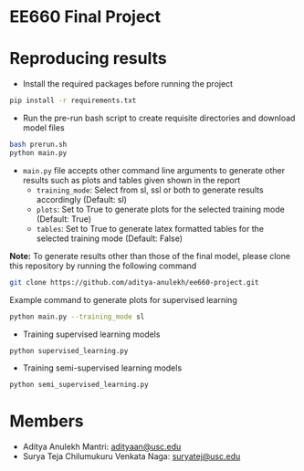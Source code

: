 # EE660 Final Project

# Reproducing results

* Install the required packages before running the project

```bash
pip install -r requirements.txt
```

* Run the pre-run bash script to create requisite directories and download model files

```bash
bash prerun.sh
python main.py
```

* `main.py` file accepts other command line arguments to generate other results such as plots and tables given shown in the report
    * `training_mode`: Select from sl, ssl or both to generate results accordingly (Default: sl)
    * `plots`: Set to True to generate plots for the selected training mode (Default: True)
    * `tables`: Set to True to generate latex formatted tables for the selected training mode (Default: False)

**Note:** To generate results other than those of the final model, please clone this repository by running the following command

```bash
git clone https://github.com/aditya-anulekh/ee660-project.git
```

Example command to generate plots for supervised learning

```bash
python main.py --training_mode sl
```


* Training supervised learning models

```bash
python supervised_learning.py
```

* Training semi-supervised learning models

```bash
python semi_supervised_learning.py
```

# Members

* Aditya Anulekh Mantri: adityaan@usc.edu
* Surya Teja Chilumukuru Venkata Naga: suryatej@usc.edu
